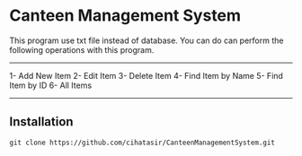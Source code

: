 # Canteen Management System
This program use txt file instead of database. You can do can perform the following operations with this program.
***
1- Add New Item
2- Edit Item
3- Delete Item
4- Find Item by Name
5- Find Item by ID
6- All Items

***

## Installation
```
git clone https://github.com/cihatasir/CanteenManagementSystem.git
```
